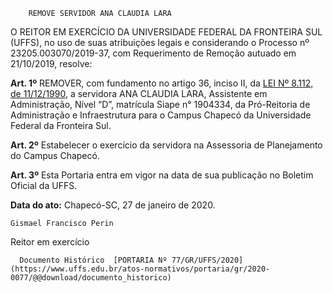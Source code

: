         REMOVE SERVIDOR ANA CLAUDIA LARA  

O REITOR EM EXERCÍCIO DA UNIVERSIDADE FEDERAL DA FRONTEIRA SUL (UFFS), no uso de suas atribuições legais e considerando o Processo nº 23205.003070/2019-37, com Requerimento de Remoção autuado em 21/10/2019, resolve:

 **Art. 1º** REMOVER, com fundamento no artigo 36, inciso II, da [LEI Nº 8.112, de 11/12/1990](http://www.planalto.gov.br/ccivil_03/leis/l8112cons.htm), a servidora ANA CLAUDIA LARA, Assistente em Administração, Nível “D”, matrícula Siape n° 1904334, da Pró-Reitoria de Administração e Infraestrutura para o Campus Chapecó da Universidade Federal da Fronteira Sul.

 **Art. 2º** Estabelecer o exercício da servidora na Assessoria de Planejamento do Campus Chapecó.

 **Art. 3º** Esta Portaria entra em vigor na data de sua publicação no Boletim Oficial da UFFS.

   **Data do ato:** Chapecó-SC, 27 de janeiro de 2020.   
 

    Gismael Francisco Perin   
 Reitor em exercício 

      Documento Histórico  [PORTARIA Nº 77/GR/UFFS/2020](https://www.uffs.edu.br/atos-normativos/portaria/gr/2020-0077/@@download/documento_historico)     
      